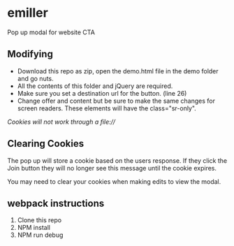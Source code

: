 # emiller
Pop up modal for website CTA

## Modifying 
- Download this repo as zip, open the demo.html file in the demo folder and go nuts.
- All the contents of this folder and jQuery are required.
- Make sure you set a destination url for the button. (line 26)
- Change offer and content but be sure to make the same changes for screen readers. These elements will have the class="sr-only".

*Cookies will not work through a file://*

## Clearing Cookies
The pop up will store a cookie based on the users response. If they click the Join button they will no longer see this message until the cookie expires.

You may need to clear your cookies when making edits to view the modal.

## webpack instructions
1. Clone this repo
2. NPM install 
3. NPM run debug


